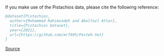 If you make use of the Pistachios data, please cite the following reference:

``` bibtex 
@dataset{Pistachios,
  author={Mohammad Rahimzadeh and Abolfazl Attar},
  title={Pistachios Dataset},
  year={2021},
  url={https://github.com/mr7495/Pesteh-Set}
}
```

[Source](https://github.com/mr7495/Pesteh-Set)